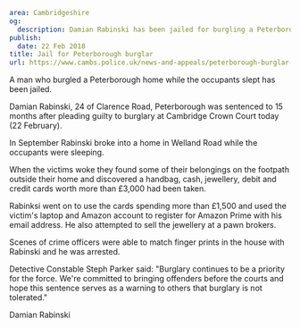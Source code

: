 ```yaml
area: Cambridgeshire
og:
  description: Damian Rabinski has been jailed for burgling a Peterborough home while the occupants slept.
publish:
  date: 22 Feb 2018
title: Jail for Peterborough burglar
url: https://www.cambs.police.uk/news-and-appeals/peterborough-burglar-jailed
```

A man who burgled a Peterborough home while the occupants slept has been jailed.

Damian Rabinski, 24 of Clarence Road, Peterborough was sentenced to 15 months after pleading guilty to burglary at Cambridge Crown Court today (22 February).

In September Rabinski broke into a home in Welland Road while the occupants were sleeping.

When the victims woke they found some of their belongings on the footpath outside their home and discovered a handbag, cash, jewellery, debit and credit cards worth more than £3,000 had been taken.

Rabinksi went on to use the cards spending more than £1,500 and used the victim's laptop and Amazon account to register for Amazon Prime with his email address. He also attempted to sell the jewellery at a pawn brokers.

Scenes of crime officers were able to match finger prints in the house with Rabinski and he was arrested.

Detective Constable Steph Parker said: "Burglary continues to be a priority for the force. We're committed to bringing offenders before the courts and hope this sentence serves as a warning to others that burglary is not tolerated."

Damian Rabinski
